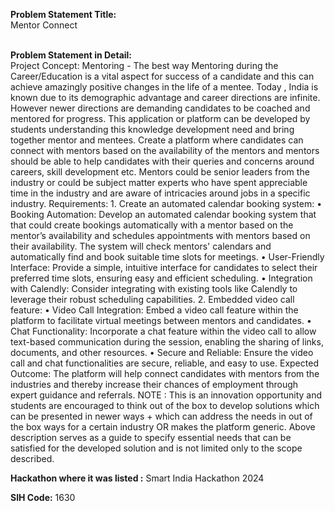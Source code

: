 **Problem Statement Title:**<br>
Mentor Connect
<br><br>

**Problem Statement in Detail:**<br>
Project Concept: Mentoring - The best way Mentoring during the Career/Education is a vital aspect for success of a candidate and this can achieve amazingly positive changes in the life of a mentee. Today , India is known due to its demographic advantage and career directions are infinite. However newer directions are demanding candidates to be coached and mentored for progress. This application or platform can be developed by students understanding this knowledge development need and bring together mentor and mentees. Create a platform where candidates can connect with mentors based on the availability of the mentors and mentors should be able to help candidates with their queries and concerns around careers, skill development etc. Mentors could be senior leaders from the industry or could be subject matter experts who have spent appreciable time in the industry and are aware of intricacies around jobs in a specific industry. Requirements: 1. Create an automated calendar booking system: • Booking Automation: Develop an automated calendar booking system that that could create bookings automatically with a mentor based on the mentor’s availability and schedules appointments with mentors based on their availability. The system will check mentors' calendars and automatically find and book suitable time slots for meetings. • User-Friendly Interface: Provide a simple, intuitive interface for candidates to select their preferred time slots, ensuring easy and efficient scheduling. • Integration with Calendly: Consider integrating with existing tools like Calendly to leverage their robust scheduling capabilities. 2. Embedded video call feature: • Video Call Integration: Embed a video call feature within the platform to facilitate virtual meetings between mentors and candidates. • Chat Functionality: Incorporate a chat feature within the video call to allow text-based communication during the session, enabling the sharing of links, documents, and other resources. • Secure and Reliable: Ensure the video call and chat functionalities are secure, reliable, and easy to use. Expected Outcome: The platform will help connect candidates with mentors from the industries and thereby increase their chances of employment through expert guidance and referrals. NOTE : This is an innovation opportunity and students are encouraged to think out of the box to develop solutions which can be presented in newer ways + which can address the needs in out of the box ways for a certain industry OR makes the platform generic. Above description serves as a guide to specify essential needs that can be satisfied for the developed solution and is not limited only to the scope described.

**Hackathon where it was listed :** Smart India Hackathon 2024 <br>

**SIH Code:** 1630
